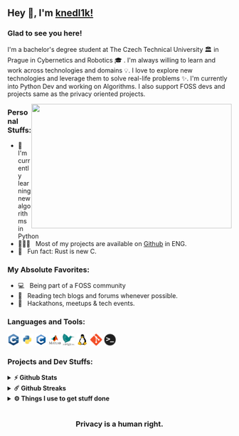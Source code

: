 ## Hey 👋, I'm [knedl1k!](https://github.com/knedl1k/)

### Glad to see you here! &nbsp;

I'm a bachelor's degree student at The Czech Technical University  🏛 in Prague in Cybernetics and Robotics 🎓 . I'm always willing to learn and work across technologies and domains 💡. I love to explore new technologies and leverage them to solve real-life problems ✨. I'm currently into Python Dev and working on Algorithms. I also support FOSS devs and projects same as the privacy oriented projects.

<img align="right" height="280" width="450" alt="" src="https://raw.githubusercontent.com/snipe/animated-gifs/master/Techy/unecessary-automation.gif" />

### Personal Stuffs:

- 🚀 &nbsp; I'm currently learning new algorithms in Python
- 👨🏻‍💻 &nbsp; Most of my projects are available on [Github](https://github.com/knedl1k) in ENG.
- 👾 &nbsp; Fun fact: Rust is new C.

### My Absolute Favorites:

- 💻 &nbsp; Being part of a FOSS community
- 📰 &nbsp; Reading tech blogs and forums whenever possible.
- 🍕 &nbsp; Hackathons, meetups & tech events.

### Languages and Tools:

<code><img height="27" src="https://raw.githubusercontent.com/github/explore/80688e429a7d4ef2fca1e82350fe8e3517d3494d/topics/cpp/cpp.png" alt="cpp"></code>
<code><img height="27" src="https://raw.githubusercontent.com/github/explore/80688e429a7d4ef2fca1e82350fe8e3517d3494d/topics/python/python.png" alt="python"></code>
<code><img height="27" src="https://raw.githubusercontent.com/github/explore/80688e429a7d4ef2fca1e82350fe8e3517d3494d/topics/c/c.png" alt="c"></code>
<code><img height="27" src="https://raw.githubusercontent.com/github/explore/80688e429a7d4ef2fca1e82350fe8e3517d3494d/topics/matlab/matlab.png" alt="matlab"></code>
<code><img height="27" src="https://raw.githubusercontent.com/github/explore/80688e429a7d4ef2fca1e82350fe8e3517d3494d/topics/latex/latex.png" alt="latex"></code>
<code><img height="27" src="https://raw.githubusercontent.com/github/explore/80688e429a7d4ef2fca1e82350fe8e3517d3494d/topics/linux/linux.png" alt="linux"></code>
<code><img height="27" src="https://raw.githubusercontent.com/devicons/devicon/master/icons/git/git-original.svg" alt="git"></code>
<code><img height="27" src="https://raw.githubusercontent.com/github/explore/80688e429a7d4ef2fca1e82350fe8e3517d3494d/topics/terminal/terminal.png" alt="terminal"></code>

### Projects and Dev Stuffs:
<details>
  <summary><b>⚡ Github Stats</b></summary>
  <br />
  <img height="180em" src="https://github-readme-stats.vercel.app/api?username=knedl1k&show_icons=true&hide_border=true&&count_private=true&include_all_commits=true" />
  <img height="180em" src="https://github-readme-stats.vercel.app/api/top-langs/?username=knedl1k&exclude_repo=KNN-Image-Classification&show_icons=true&hide_border=true&layout=compact&langs_count=8"/>
</details>
<details>
  <summary><b>☄️ Github Streaks</b></summary>
  <br />
  <img height="180em" src="https://github-readme-streak-stats.herokuapp.com/?user=knedl1k&hide_border=true" />
</details>
<details>
  <br />
  <summary><b>⚙️ Things I use to get stuff done</b></summary>
  	<ul>
  	    <li><b>OS:</b> Arch Linux and Kubuntu </li>
  	    <li><b>Browser: </b> LibreWolf and Tor </li>
	    <li><b>Terminal: </b> ZSH </li>
	    <li><b>Code Editor:</b> SublimeText, VSCode, nano & JetBrains IDEs </li>
<br />
</details>

#

<div align="center">

### Privacy is a human right.
</div>

